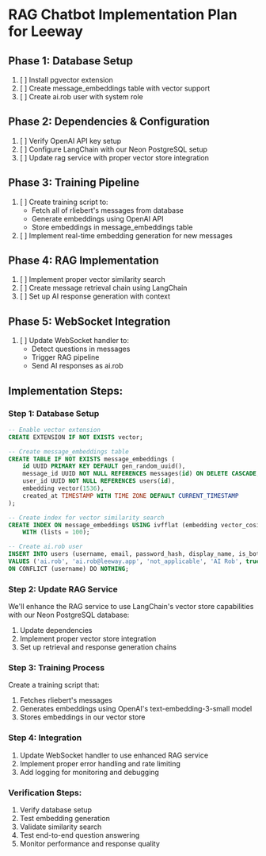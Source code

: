# RAG Chatbot Implementation Plan for Leeway

## Phase 1: Database Setup
1. [ ] Install pgvector extension
2. [ ] Create message_embeddings table with vector support
3. [ ] Create ai.rob user with system role

## Phase 2: Dependencies & Configuration
1. [ ] Verify OpenAI API key setup
2. [ ] Configure LangChain with our Neon PostgreSQL setup
3. [ ] Update rag service with proper vector store integration

## Phase 3: Training Pipeline
1. [ ] Create training script to:
   - Fetch all of rliebert's messages from database
   - Generate embeddings using OpenAI API
   - Store embeddings in message_embeddings table
2. [ ] Implement real-time embedding generation for new messages

## Phase 4: RAG Implementation
1. [ ] Implement proper vector similarity search
2. [ ] Create message retrieval chain using LangChain
3. [ ] Set up AI response generation with context

## Phase 5: WebSocket Integration
1. [ ] Update WebSocket handler to:
   - Detect questions in messages
   - Trigger RAG pipeline
   - Send AI responses as ai.rob

## Implementation Steps:

### Step 1: Database Setup
```sql
-- Enable vector extension
CREATE EXTENSION IF NOT EXISTS vector;

-- Create message_embeddings table
CREATE TABLE IF NOT EXISTS message_embeddings (
    id UUID PRIMARY KEY DEFAULT gen_random_uuid(),
    message_id UUID NOT NULL REFERENCES messages(id) ON DELETE CASCADE,
    user_id UUID NOT NULL REFERENCES users(id),
    embedding vector(1536),
    created_at TIMESTAMP WITH TIME ZONE DEFAULT CURRENT_TIMESTAMP
);

-- Create index for vector similarity search
CREATE INDEX ON message_embeddings USING ivfflat (embedding vector_cosine_ops)
    WITH (lists = 100);

-- Create ai.rob user
INSERT INTO users (username, email, password_hash, display_name, is_bot)
VALUES ('ai.rob', 'ai.rob@leeway.app', 'not_applicable', 'AI Rob', true)
ON CONFLICT (username) DO NOTHING;
```

### Step 2: Update RAG Service
We'll enhance the RAG service to use LangChain's vector store capabilities with our Neon PostgreSQL database:

1. Update dependencies
2. Implement proper vector store integration
3. Set up retrieval and response generation chains

### Step 3: Training Process
Create a training script that:
1. Fetches rliebert's messages
2. Generates embeddings using OpenAI's text-embedding-3-small model
3. Stores embeddings in our vector store

### Step 4: Integration
1. Update WebSocket handler to use enhanced RAG service
2. Implement proper error handling and rate limiting
3. Add logging for monitoring and debugging

### Verification Steps:
1. Verify database setup
2. Test embedding generation
3. Validate similarity search
4. Test end-to-end question answering
5. Monitor performance and response quality
